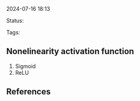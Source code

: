

2024-07-16 18:13

Status:

Tags:

## Nonelinearity activation function

1. Sigmoid
2. ReLU


## References

